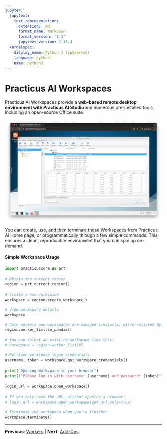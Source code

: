 ```yaml
---
jupyter:
  jupytext:
    text_representation:
      extension: .md
      format_name: markdown
      format_version: '1.3'
      jupytext_version: 1.16.4
  kernelspec:
    display_name: Python 3 (ipykernel)
    language: python
    name: python3
---
```


# Practicus AI Workspaces

Practicus AI Workspaces provide a **web-based remote desktop environment with Practicus AI Studio** and numerous pre-installed tools including an open-source Office suite.

![Workspaces](img/workspaces.png)

You can create, use, and then terminate these Workspaces from Practicus AI Home page, or programmatically through a few simple commands. This ensures a clean, reproducible environment that you can spin up on-demand.


#### Simple Workspace Usage

```python
import practicuscore as prt

# Obtain the current region
region = prt.current_region()

# Create a new workspace
workspace = region.create_workspace()
```

```python
# View workspace details
workspace
```

```python
# Both workers and workspaces are managed similarly, differentiated by their 'service_type' attribute.
region.worker_list.to_pandas()

# You can select an existing workspace like this:
# workspace = region.worker_list[0]
```

```python
# Retrieve workspace login credentials
username, token = workspace.get_workspace_credentials()

print("Opening Workspace in your browser")
print(f"Please log in with username: {username} and password: {token}")

login_url = workspace.open_workspace()

# If you only need the URL, without opening a browser:
# login_url = workspace.open_workspace(get_url_only=True)
```

```python
# Terminate the workspace when you're finished
workspace.terminate()
```


---

**Previous**: [Workers](workers.md) | **Next**: [Add-Ons](add-ons.md)
